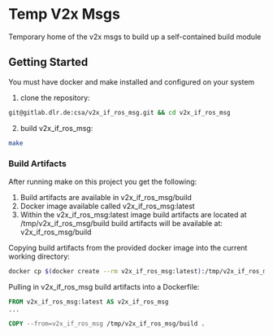 # Temp V2x Msgs

Temporary home of the v2x msgs to build up a self-contained build module

## Getting Started
You must have docker and make installed and configured on your system

1. clone the repository:
```bash
git@gitlab.dlr.de:csa/v2x_if_ros_msg.git && cd v2x_if_ros_msg
```

2. build v2x_if_ros_msg:
```bash
make
```

### Build Artifacts 
After running make on this project you get the following:
1. Build artifacts are available in v2x_if_ros_msg/build
2. Docker image available called v2x_if_ros_msg:latest 
3. Within the v2x_if_ros_msg:latest image build artifacts are located at /tmp/v2x_if_ros_msg/build
build artifacts will be available at:
v2x_if_ros_msg/build

Copying build artifacts from the provided docker image into the current working directory:
```bash
docker cp $(docker create --rm v2x_if_ros_msg:latest):/tmp/v2x_if_ros_msg/build .
```

Pulling in v2x_if_ros_msg build artifacts into a Dockerfile:
```Dockerfile
FROM v2x_if_ros_msg:latest AS v2x_if_ros_msg
...

COPY --from=v2x_if_ros_msg /tmp/v2x_if_ros_msg/build .
```



